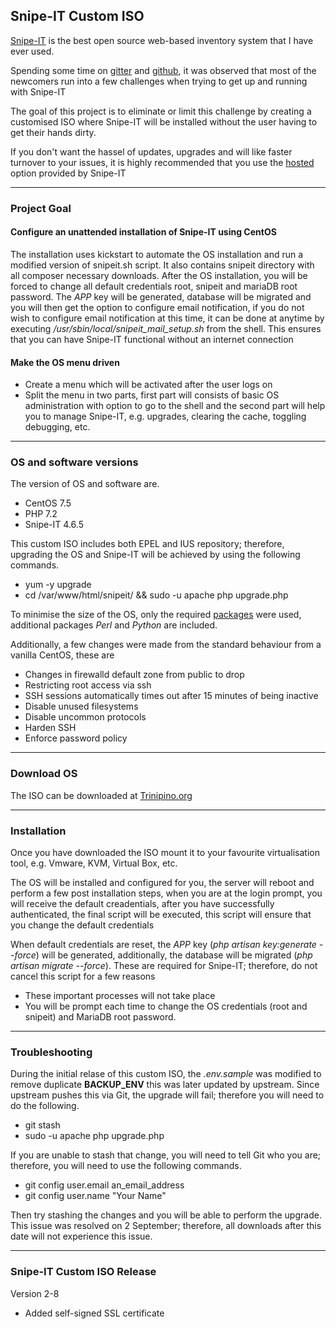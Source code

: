 ## Snipe-IT Custom ISO

[Snipe-IT](https://snipeitapp.com/) is the best open source web-based inventory system that I have ever used. 

Spending some time on [gitter](https://gitter.im/snipe/snipe-it) and [github](https://github.com/snipe/snipe-it/issues), it was observed that most of the newcomers run into a few challenges when trying to get up and running with Snipe-IT

The goal of this project is to eliminate or limit this challenge by creating a customised ISO where Snipe-IT will be installed without the user having to get their hands dirty. 

If you don't want the hassel of updates, upgrades and will like faster turnover to your issues, it is highly recommended that you use the [hosted](https://snipeitapp.com/hosting) option provided by Snipe-IT


-------
### Project Goal

#### Configure an unattended installation of Snipe-IT using CentOS
The installation uses kickstart to automate the OS installation and run a modified version of snipeit.sh script. It also contains snipeit directory with all composer necessary downloads. After the OS installation, you will be forced to change all default credentials root, snipeit and mariaDB root password. The _APP_ key will be generated, database will be migrated and you will then get the option to configure email notification, if you do not wish to configure email notification at this time, it can be done at anytime by executing */usr/sbin/local/snipeit_mail_setup.sh* from the shell.
This ensures that you can have Snipe-IT functional without an internet connection

#### Make the OS menu driven
- Create a menu which will be activated after the user logs on
- Split the menu in two parts, first part will consists of basic OS administration with option to go to the shell and the second part will help you to manage Snipe-IT, e.g. upgrades, clearing the cache, toggling debugging, etc.

------- 
### OS and software versions

The version of OS and software are.
- CentOS 7.5
- PHP 7.2
- Snipe-IT 4.6.5

This custom ISO includes both EPEL and IUS repository; therefore, upgrading the OS and Snipe-IT will be achieved by using the following commands.
- yum -y upgrade
- cd /var/www/html/snipeit/ && sudo -u apache php upgrade.php


To minimise the size of the OS, only the required [packages](https://github.com/EarlRamirez/snipeit_iso/blob/master/included_packages.txt) were used, additional packages _Perl_ and _Python_ are included.

Additionally, a few changes were made from the standard behaviour from a vanilla CentOS, these are
- Changes in firewalld default zone from public to drop
- Restricting root access via ssh
- SSH sessions automatically times out after 15 minutes of being inactive
- Disable unused filesystems
- Disable uncommon protocols
- Harden SSH
- Enforce password policy


-------
### Download OS

The ISO can be downloaded at [Trinipino.org](https://trinipino.org/snipeit/Snipe-IT_x86_64-2-8.iso)


--------
### Installation
Once you have downloaded the ISO mount it to your favourite virtualisation tool, e.g. Vmware, KVM, Virtual Box, etc.

The OS will be installed and configured for you, the server will reboot and perform a few post installation steps, when you are at the login prompt, you will receive the default creadentials, after you have successfully
authenticated, the final script will be executed, this script will ensure that you change the default credentials


When default credentials are reset, the _APP_ key (_php artisan key:generate --force_) will be generated, additionally, the database will be migrated (_php artisan migrate --force_). These are required for Snipe-IT;
therefore, do not cancel this script for a few reasons
- These important processes will not take place
- You will be prompt each time to change the OS credentials (root and snipeit) and MariaDB root password.

---------
### Troubleshooting
During the initial relase of this custom ISO, the _.env.sample_ was modified to remove duplicate **BACKUP_ENV**
this was later updated by upstream. Since upstream pushes this via Git, the upgrade will fail; therefore you will need to do the following.
- git stash
- sudo -u apache php upgrade.php

If you are unable to stash that change, you will need to tell Git who you are; therefore, you will need to use the following commands.
- git config user.email an_email_address
- git config user.name "Your Name"

Then try stashing the changes and you will be able to perform the upgrade.
This issue was resolved on 2 September; therefore, all downloads after this date will not experience this issue.

---------------
### Snipe-IT Custom ISO Release
Version 2-8
- Added self-signed SSL certificate 

